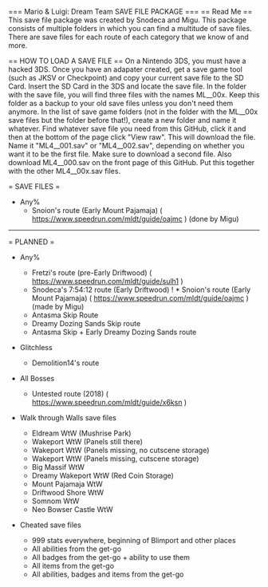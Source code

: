 === Mario & Luigi: Dream Team SAVE FILE PACKAGE ===
== Read Me ==
This save file package was created by Snodeca and Migu. This package consists of multiple folders in which you can find a multitude of save files. There are save files for each route of each category that we know of and more.

== HOW TO LOAD A SAVE FILE ==
On a Nintendo 3DS, you must have a hacked 3DS. Once you have an adapater created, get a save game tool (such as JKSV or Checkpoint) and copy your current save file to the SD Card. Insert the SD Card in the 3DS and locate the save file. In the folder with the save file, you will find three files with the names ML__00x. Keep this folder as a backup to your old save files unless you don't need them anymore.
In the list of save game folders (not in the folder with the ML__00x save files but the folder before that!), create a new folder and name it whatever. Find whatever save file you need from this GitHub, click it and then at the bottom of the page click "View raw". This will download the file. Name it "ML4__001.sav" or "ML4__002.sav", depending on whether you want it to be the first file. Make sure to download a second file.
Also download ML4__000.sav on the front page of this GitHub. Put this together with the other ML4__00x.sav files.

= SAVE FILES =
* Any%
	* Snoion's route (Early Mount Pajamaja) ( https://www.speedrun.com/mldt/guide/oajmc ) (done by Migu)



---------------------------------------



= PLANNED =
* Any%
	* Fretzi's route (pre-Early Driftwood) ( https://www.speedrun.com/mldt/guide/sulh1 )
	* Snodeca's 7:54:12 route (Early Driftwood)
  !	* Snoion's route (Early Mount Pajamaja) ( https://www.speedrun.com/mldt/guide/oajmc ) (made by Migu)
	* Antasma Skip Route
	* Dreamy Dozing Sands Skip route
	* Antasma Skip + Early Dreamy Dozing Sands route

* Glitchless
	* Demolition14's route

* All Bosses
	* Untested route (2018) ( https://www.speedrun.com/mldt/guide/x6ksn )

* Walk through Walls save files
	* Eldream WtW (Mushrise Park)
	* Wakeport WtW (Panels still there)
	* Wakeport WtW (Panels missing, no cutscene storage)
	* Wakeport WtW (Panels missing, cutscene storage)
	* Big Massif WtW
	* Dreamy Wakeport WtW (Red Coin Storage)
	* Mount Pajamaja WtW
	* Driftwood Shore WtW
	* Somnom WtW
	* Neo Bowser Castle WtW

* Cheated save files
	* 999 stats everywhere, beginning of Blimport and other places
	* All abilities from the get-go
	* All badges from the get-go + ability to use them
	* All items from the get-go
	* All abilities, badges and items from the get-go
